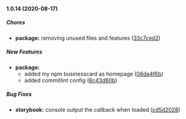 #### 1.0.14 (2020-08-17)

##### Chores

* **package:**  removing unused files and features ([33c7ced2](https://github.com/IgorSzyporyn/env-overlay/commit/33c7ced27dacc536c3929aed0a5793d13a2f08fa))

##### New Features

* **package:**
  *  added my npm businesscard as homepage ([08da4f6b](https://github.com/IgorSzyporyn/env-overlay/commit/08da4f6b90fa11d2b6a3aa85b8ab0a251f050efb))
  *  added commitlint config ([8c43d80b](https://github.com/IgorSzyporyn/env-overlay/commit/8c43d80b160afd88702d735bb2566e4cd1291bd9))

##### Bug Fixes

* **storybook:**  console output the callback when loaded ([cd5d2028](https://github.com/IgorSzyporyn/env-overlay/commit/cd5d2028ed2ff78672b98cfbba8bdd276745421b))

